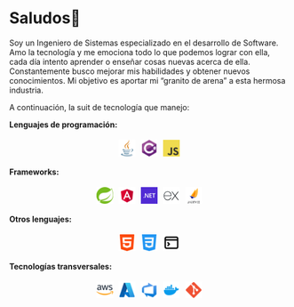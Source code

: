 # Saludos👋

Soy un Ingeniero de Sistemas especializado en el desarrollo de Software. Amo la tecnología y me emociona todo lo que podemos lograr con ella, cada día intento aprender o enseñar cosas nuevas acerca de ella. Constantemente busco mejorar mis habilidades y obtener nuevos conocimientos. Mi objetivo es aportar mi “granito de arena” a esta hermosa industria.

A continuación, la suit de tecnología que manejo:

**Lenguajes de programación:**

<div style="display: flex; flex-direction: row; justify-content: center;">
<img alt="java" src="img/javase.png" title="java" width="30px" height="30px" hspace="5" vspace="5">
<img alt="c sharp" src="img/cSharp_logo.png" title="c sharp" width="30px" height="30px" hspace="5" vspace="5">
<img alt="javascript" src="img/JavaScript-logo.png" title="javascript" width="30px" height="30px" hspace="5" vspace="5">
</div>

**Frameworks:**

<div style="display: flex; flex-direction: row; justify-content: center;">
<img alt="spring" src="img/spring.svg" title="spring" width="30px" height="30px" hspace="5" vspace="5">
<img alt="angular" src="img/angular.png" title="angular" width="30px" height="30px" hspace="5" vspace="5">
<img alt="dotnet" src="img/dotnet.png" title="dotnet" width="30px" height="30px" hspace="5" vspace="5">
<img alt="express" src="img/express-js.png" title="express" width="30px" height="30px" hspace="5" vspace="5">
<img alt="jakarta" src="img/jakarta.png" title="jakarta" width="30px" height="30px" hspace="5" vspace="5">
</div>

**Otros lenguajes:**

<div style="display: flex; flex-direction: row; justify-content: center;">
<img alt="html" src="img/html.png" title="html" width="30px" height="30px" hspace="5" vspace="5">
<img alt="css" src="img/css.png" title="css" width="30px" height="30px" hspace="5" vspace="5">
<img alt="cmd" src="img/cmd.svg" title="cmd" width="30px" height="30px" hspace="5" vspace="5">
</div>

**Tecnologías transversales:**

<div style="display: flex; flex-direction: row; justify-content: center;">
<img alt="aws" src="img/aws.webp" title="aws" width="30px" height="30px" hspace="5" vspace="5">
<img alt="azure" src="img/azure.png" title="azure" width="30px" height="30px" hspace="5" vspace="5">
<img alt="devops" src="img/devops.svg" title="devops" width="30px" height="30px" hspace="5" vspace="5">
<img alt="docker" src="img/docker.webp" title="docker" width="30px" height="30px" hspace="5" vspace="5">
<img alt="git" src="img/git.png" title="git" width="30px" height="30px" hspace="5" vspace="5">
</div>
